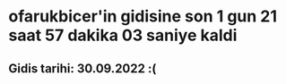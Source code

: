 # ofarukbicer'in gidisine son 1 gun 21 saat 57 dakika 03 saniye kaldi

## Gidis tarihi: 30.09.2022 :(